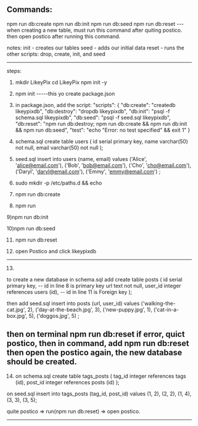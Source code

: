 


Commands:
------------
npm run db:create
npm run db:init
npm run db:seed
npm run db:reset --- when creating a new table, must run this command after quiting postico. then open postico after running this command. 

notes:
init - creates our tables
seed - adds our initial data
reset - runs the other scripts: drop, create, init, and seed

---------

steps:

1) mkdir LikeyPix
cd LikeyPix
npm init -y

2) npm init -----this yo create package.json

3) in package.json, add the script:
  "scripts": {
    "db:create": "createdb likeypixdb",
    "db:destroy": "dropdb likeypixdb",
    "db:init": "psql -f schema.sql likeypixdb",
    "db:seed": "psql -f seed.sql likeypixdb",
    "db:reset": "npm run db:destroy; npm run db:create && npm run db:init && npm run db:seed",
    "test": "echo \"Error: no test specified\" && exit 1"
  }

 4) schema.sql
create table users (
    id serial primary key,
    name varchar(50) not null,
    email varchar(50) not null
);

5) seed.sql
insert into users
    (name, email)
values
    ('Alice', 'alice@email.com'),
    ('Bob', 'bob@email.com'),
    ('Cho', 'cho@email.com'),
    ('Daryl', 'daryl@email.com'),
    ('Emmy', 'emmy@email.com')
;


6) sudo mkdir -p /etc/paths.d &&
echo

7) npm run db:create

8) npm run

9)npm run db:init

10)npm run db:seed

11) npm run db:reset 

12) open Postico and click likeypixdb 

------------

13)
to create a new database 
in schema.sql add
create table posts (
     id serial primary key, 
     -- id in line 8 is primary key
     url text not null,
     user_id integer references users (id), 
     -- id in line 11 is Foreign key
);

then add seed.sql
insert into posts
    (url, user_id)
values
    ('walking-the-cat.jpg', 2),
    ('day-at-the-beach.jpg', 3),
    ('new-puppy.jpg', 1),
    ('cat-in-a-box.jpg', 5),
    ('doggos.jpg', 5)
;


then on terminal 
npm run db:reset
if error,  quict postico, then in command, add npm run db:reset
then open the postico again, the new database should be created.
----------
14) on schema.sql
create table tags_posts (
    tag_id integer references tags (id),
    post_id integer references posts (id)
);

   on seed.sql
insert into tags_posts 
    (tag_id, post_id)
values
    (1, 2),
    (2, 2),
    (1, 4),
    (3, 3),
    (3, 5);

quite postico => run(npm run db:reset) => open postico.

-----------------







